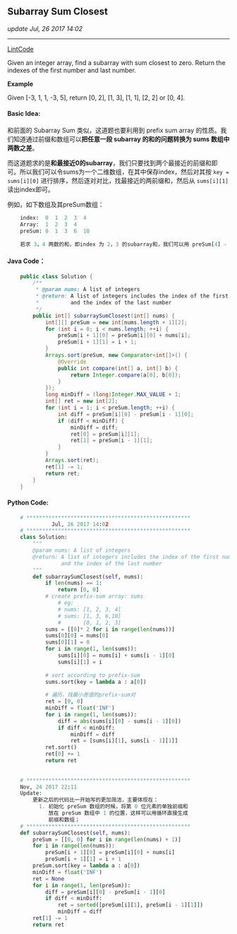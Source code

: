 ## Subarray Sum Closest
_update Jul, 26 2017 14:02_

---
[LintCode](http://www.lintcode.com/en/problem/subarray-sum-closest/)

Given an integer array, find a subarray with sum closest to zero. Return the indexes of the first number and last number.

**Example**

Given [-3, 1, 1, -3, 5], return [0, 2], [1, 3], [1, 1], [2, 2] or [0, 4].

#### Basic Idea:
和前面的 Subarray Sum 类似，这道题也要利用到 prefix sum array 的性质。我们知道通过前缀和数组可以**把任意一段 subarray 的和的问题转换为 sums 数组中两数之差**。

而这道题求的是**和最接近0的subarray**，我们只要找到两个最接近的前缀和即可。所以我们可以令sums为一个二维数组，在其中保存index，然后对其按 `key = sums[i][0]` 进行排序，然后逐对对比，找最接近的两前缀和，然后从 `sums[i][1]` 读出index即可。

例如，如下数组及其preSum数组：
```python
    index:  0  1  2  3  4
    Array:  1  2  3  4
    preSum: 0  1  3  6  10
    
    若求 3，4 两数的和，即index 为 2，3 的subarray和，我们可以用 preSum[4] - preSum[2].
```

#### Java Code：
```java
    public class Solution {
        /**
         * @param nums: A list of integers
         * @return: A list of integers includes the index of the first number 
         *          and the index of the last number
         */
        public int[] subarraySumClosest(int[] nums) {
            int[][] preSum = new int[nums.length + 1][2];
            for (int i = 0; i < nums.length; ++i) {
                preSum[i + 1][0] = preSum[i][0] + nums[i];
                preSum[i + 1][1] = i + 1;
            }
            Arrays.sort(preSum, new Comparator<int[]>() {
                @Override
                public int compare(int[] a, int[] b) {
                    return Integer.compare(a[0], b[0]);
                }
            });
            long minDiff = (long)Integer.MAX_VALUE + 1;
            int[] ret = new int[2];
            for (int i = 1; i < preSum.length; ++i) {
                int diff = preSum[i][0] - preSum[i - 1][0];
                if (diff < minDiff) {
                    minDiff = diff;
                    ret[0] = preSum[i][1];
                    ret[1] = preSum[i - 1][1];
                }
            }
            Arrays.sort(ret);
            ret[1] -= 1;
            return ret;
        }
    }
```

#### Python Code:
```python
    # ****************************************************
              Jul, 26 2017 14:02
    # ****************************************************
    class Solution:
        """
        @param nums: A list of integers
        @return: A list of integers includes the index of the first number 
                 and the index of the last number
        """
        def subarraySumClosest(self, nums):
            if len(nums) == 1:
                return [0, 0]
            # create prefix-sum array: sums
                # eg: 
                # nums: [1, 2, 3, 4]
                # sums: [1, 3, 6,10]
                #       [0, 1, 2, 3]
            sums = [[0]* 2 for i in range(len(nums))]
            sums[0][0] = nums[0]
            sums[0][1] = 0
            for i in range(1, len(sums)):
                sums[i][0] = nums[i] + sums[i - 1][0]
                sums[i][1] = i
            
            # sort according to prefix-sum
            sums.sort(key = lambda a : a[0])
            
            # 遍历，找最小差值的prefix-sum对
            ret = [0, 0]
            minDiff = float('INF')
            for i in range(1, len(sums)):
                diff = abs(sums[i][0] - sums[i - 1][0])
                if diff < minDiff:
                    minDiff = diff
                    ret = [sums[i][1], sums[i - 1][1]]
            ret.sort()
            ret[0] += 1
            return ret
            
            
    # ****************************************************
    Nov, 24 2017 22:11
    Update:
        更新之后的代码比一开始写的更加简洁，主要体现在：
          1. 初始化 preSum 数组的时候，将第 0 位元素的单独前缀和
             放在 preSum 数组中 1 的位置，这样可以用循环直接生成
             前缀和数组；
    # ****************************************************
    def subarraySumClosest(self, nums):
        preSum = [[0, 0] for i in range(len(nums) + 1)]
        for i in range(len(nums)):
            preSum[i + 1][0] = preSum[i][0] + nums[i]
            preSum[i + 1][1] = i + 1
        preSum.sort(key = lambda a : a[0])
        minDiff = float('INF')
        ret = None
        for i in range(1, len(preSum)):
            diff = preSum[i][0] - preSum[i - 1][0]
            if diff < minDiff:
                ret = sorted([preSum[i][1], preSum[i - 1][1]])
                minDiff = diff
        ret[1] -= 1
        return ret
```


